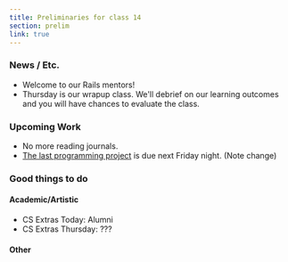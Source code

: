 ```yaml
---
title: Preliminaries for class 14
section: prelim
link: true
---
```

### News / Etc.

* Welcome to our Rails mentors!
* Thursday is our wrapup class.  We'll debrief on our learning
  outcomes and you will have chances to evaluate the class.

### Upcoming Work

* No more reading journals.
* [The last programming project](../assignments/last-project) is due 
  next Friday night. (Note change)

### Good things to do

#### Academic/Artistic

* CS Extras Today: Alumni
* CS Extras Thursday: ???

#### Other
